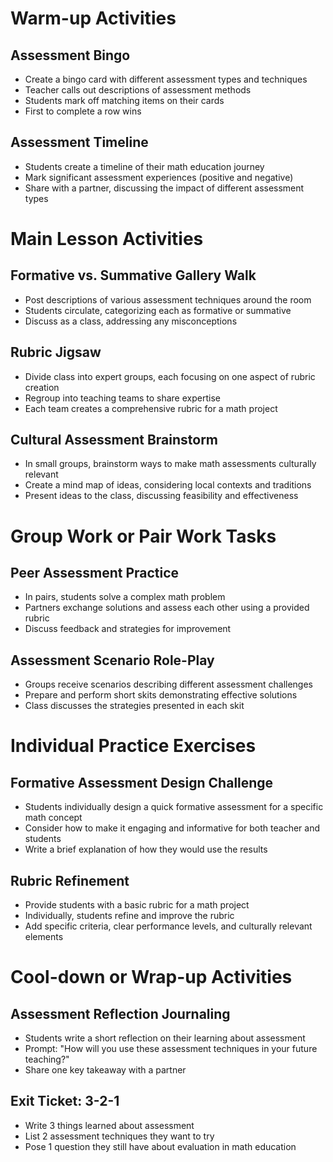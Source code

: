 # Warm-up Activities

## Assessment Bingo
- Create a bingo card with different assessment types and techniques
- Teacher calls out descriptions of assessment methods
- Students mark off matching items on their cards
- First to complete a row wins

## Assessment Timeline
- Students create a timeline of their math education journey
- Mark significant assessment experiences (positive and negative)
- Share with a partner, discussing the impact of different assessment types

# Main Lesson Activities

## Formative vs. Summative Gallery Walk
- Post descriptions of various assessment techniques around the room
- Students circulate, categorizing each as formative or summative
- Discuss as a class, addressing any misconceptions

## Rubric Jigsaw
- Divide class into expert groups, each focusing on one aspect of rubric creation
- Regroup into teaching teams to share expertise
- Each team creates a comprehensive rubric for a math project

## Cultural Assessment Brainstorm
- In small groups, brainstorm ways to make math assessments culturally relevant
- Create a mind map of ideas, considering local contexts and traditions
- Present ideas to the class, discussing feasibility and effectiveness

# Group Work or Pair Work Tasks

## Peer Assessment Practice
- In pairs, students solve a complex math problem
- Partners exchange solutions and assess each other using a provided rubric
- Discuss feedback and strategies for improvement

## Assessment Scenario Role-Play
- Groups receive scenarios describing different assessment challenges
- Prepare and perform short skits demonstrating effective solutions
- Class discusses the strategies presented in each skit

# Individual Practice Exercises

## Formative Assessment Design Challenge
- Students individually design a quick formative assessment for a specific math concept
- Consider how to make it engaging and informative for both teacher and students
- Write a brief explanation of how they would use the results

## Rubric Refinement
- Provide students with a basic rubric for a math project
- Individually, students refine and improve the rubric
- Add specific criteria, clear performance levels, and culturally relevant elements

# Cool-down or Wrap-up Activities

## Assessment Reflection Journaling
- Students write a short reflection on their learning about assessment
- Prompt: "How will you use these assessment techniques in your future teaching?"
- Share one key takeaway with a partner

## Exit Ticket: 3-2-1
- Write 3 things learned about assessment
- List 2 assessment techniques they want to try
- Pose 1 question they still have about evaluation in math education